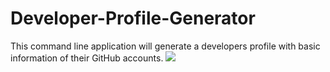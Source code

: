 # Developer-Profile-Generator
This command line application will generate a developers profile with basic information of their GitHub accounts. 
![](image/profile-img.png)